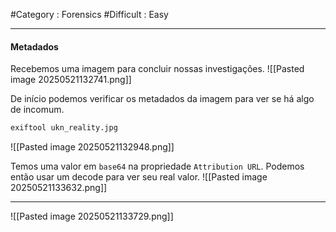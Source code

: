 #Category : Forensics #Difficult : Easy
***
#### Metadados
Recebemos uma imagem para concluir nossas investigações.
![[Pasted image 20250521132741.png]]

De início podemos verificar os metadados da imagem para ver se há algo de incomum.
```sh
exiftool ukn_reality.jpg
```
![[Pasted image 20250521132948.png]]

Temos uma valor em `base64` na propriedade `Attribution URL`. Podemos então usar um decode para ver seu real valor.
![[Pasted image 20250521133632.png]]
***
![[Pasted image 20250521133729.png]]
